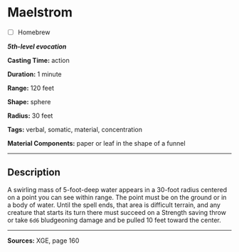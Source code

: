 # Maelstrom

- [ ] Homebrew

***5th-level evocation***

**Casting Time:** action

**Duration:** 1 minute

**Range:** 120 feet

**Shape:** sphere

**Radius:** 30 feet

**Tags:** verbal, somatic, material, concentration

**Material Components:** paper or leaf in the shape of a funnel

---

## Description
A swirling mass of 5-foot-deep water appears in a 30-foot radius centered on a point you can see within range.
The point must be on the ground or in a body of water.
Until the spell ends, that area is difficult terrain, and any creature that starts its turn there must succeed on a Strength saving throw or take `6d6` bludgeoning damage and be pulled 10 feet toward the center.

---

**Sources:** XGE, page 160
